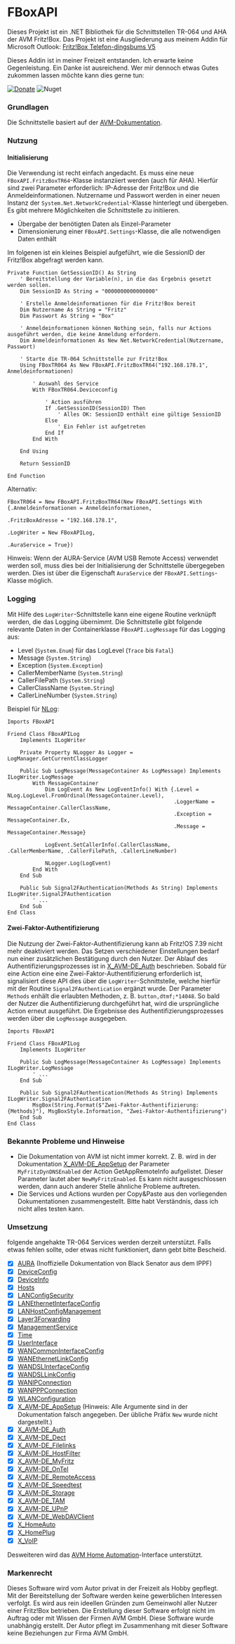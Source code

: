 # FBoxAPI

Dieses Projekt ist ein .NET Bibliothek für die Schnittstellen TR-064 und AHA der AVM Fritz!Box. 
Das Projekt ist eine Ausgliederung aus meinem Addin für Microsoft Outlook: [Fritz!Box Telefon-dingsbums V5](https://github.com/Kruemelino/FritzBoxTelefon-dingsbums) 

Dieses Addin ist in meiner Freizeit entstanden. Ich erwarte keine Gegenleistung. Ein Danke ist ausreichend. Wer mir dennoch etwas Gutes zukommen lassen möchte kann dies gerne tun:

[![Donate](https://img.shields.io/badge/Spenden-green.svg?logo=paypal)](https://www.paypal.com/paypalme/gertmichael) ![Nuget](https://img.shields.io/nuget/v/FBoxAPI)

### Grundlagen
Die Schnittstelle basiert auf der [AVM-Dokumentation](https://avm.de/service/schnittstellen). 

### Nutzung
#### Initialisierung
Die Verwendung ist recht einfach angedacht. Es muss eine neue `FBoxAPI.FritzBoxTR64`-Klasse instanziiert werden (auch für AHA). Hierfür sind zwei Parameter erforderlich: 
IP-Adresse der Fritz!Box und die Anmeldeinformationen. Nutzername und Passwort werden in einer neuen Instanz der `System.Net.NetworkCredential`-Klasse hinterlegt und übergeben.
Es gibt mehrere Möglichkeiten die Schnittstelle zu initiieren.

- Übergabe der benötigten Daten als Einzel-Parameter
- Dimensionierung einer `FBoxAPI.Settings`-Klasse, die alle notwendigen Daten enthält

Im folgenen ist ein kleines Beispiel aufgeführt, wie die SessionID der Fritz!Box abgefragt werden kann. 

```vbnet
Private Function GetSessionID() As String
    ' Bereitstellung der Variable(n), in die das Ergebnis gesetzt werden sollen.
    Dim SessionID As String = "0000000000000000"

    ' Erstelle Anmeldeinformationen für die Fritz!Box bereit
    Dim Nutzername As String = "Fritz"
    Dim Passwort As String = "Box"

    ' Anmeldeinformationen können Nothing sein, falls nur Actions ausgeführt werden, die keine Anmeldung erfordern.
    Dim Anmeldeinformationen As New Net.NetworkCredential(Nutzername, Passwort)

    ' Starte die TR-064 Schnittstelle zur Fritz!Box
    Using FBoxTR064 As New FBoxAPI.FritzBoxTR64("192.168.178.1", Anmeldeinformationen)

        ' Auswahl des Service
        With FBoxTR064.Deviceconfig

            ' Action ausführen
            If .GetSessionID(SessionID) Then
                ' Alles OK: SessionID enthält eine gültige SessionID
            Else
                ' Ein Fehler ist aufgetreten
            End If
        End With

    End Using

    Return SessionID

End Function
```

Alternativ:
```vbnet
FBoxTR064 = New FBoxAPI.FritzBoxTR64(New FBoxAPI.Settings With {.Anmeldeinformationen = Anmeldeinformationen,
                                                                .FritzBoxAdresse = "192.168.178.1",
                                                                .LogWriter = New FBoxAPILog,
                                                                .AuraService = True})
```

Hinweis: Wenn der AURA-Service (AVM USB Remote Access) verwendet werden soll, muss dies bei der Initialisierung der Schnittstelle übergegeben werden. 
Dies ist über die Eigenschaft `AuraService` der `FBoxAPI.Settings`-Klasse möglich.

### Logging
Mit Hilfe des `LogWriter`-Schnittstelle kann eine eigene Routine verknüpft werden, die das Logging übernimmt.
Die Schnittstelle gibt folgende relevante Daten in der Containerklasse `FBoxAPI.LogMessage` für das Logging aus:

* Level (`System.Enum`) für das LogLevel (`Trace` bis `Fatal`)
* Message (`System.String`)
* Exception (`System.Exception`)
* CallerMemberName (`System.String`)
* CallerFilePath (`System.String`)
* CallerClassName (`System.String`)
* CallerLineNumber (`System.String`)

Beispiel für [NLog](https://nlog-project.org/):
```vbnet
Imports FBoxAPI

Friend Class FBoxAPILog
    Implements ILogWriter

    Private Property NLogger As Logger = LogManager.GetCurrentClassLogger

    Public Sub LogMessage(MessageContainer As LogMessage) Implements ILogWriter.LogMessage
        With MessageContainer
            Dim LogEvent As New LogEventInfo() With {.Level = NLog.LogLevel.FromOrdinal(MessageContainer.Level),
                                                     .LoggerName = MessageContainer.CallerClassName,
                                                     .Exception = MessageContainer.Ex,
                                                     .Message = MessageContainer.Message}

            LogEvent.SetCallerInfo(.CallerClassName, .CallerMemberName, .CallerFilePath, .CallerLineNumber)

            NLogger.Log(LogEvent)
        End With
    End Sub

    Public Sub Signal2FAuthentication(Methods As String) Implements ILogWriter.Signal2FAuthentication
        ' ...
    End Sub
End Class
```

#### Zwei-Faktor-Authentifizierung
Die Nutzung der Zwei-Faktor-Authentifizierung kann ab Fritz!OS 7.39 nicht mehr deaktiviert  werden. Das Setzen verschiedener Einstellungen bedarf nun einer zusätzlichen Bestätigung durch den Nutzer. 
Der Ablauf des Authentifizierungsprozesses ist in [X_AVM-DE_Auth](https://avm.de/fileadmin/user_upload/Global/Service/Schnittstellen/x_auth.pdf) beschrieben. 
Sobald für eine Action eine eine Zwei-Faktor-Authentifizierung erforderlich ist, signalisiert diese API dies über die `LogWriter`-Schnittstelle, welche hierfür mit der Routine `Signal2FAuthentication` ergänzt wurde. 
Der Parameter `Methods` enhält die erlaubten Methoden, z. B. `button,dtmf;*14048`. So bald der Nutzer die Authentifizierung durchgeführt hat, wird die ursprüngliche Action erneut ausgeführt. 
Die Ergebnisse des Authentifizierungsprozesses werden über die `LogMessage` ausgegeben. 

```vbnet
Imports FBoxAPI

Friend Class FBoxAPILog
    Implements ILogWriter

    Public Sub LogMessage(MessageContainer As LogMessage) Implements ILogWriter.LogMessage
        ' ...
    End Sub

    Public Sub Signal2FAuthentication(Methods As String) Implements ILogWriter.Signal2FAuthentication
        MsgBox(String.Format($"Zwei-Faktor-Authentifizierung: {Methods}"), MsgBoxStyle.Information, "Zwei-Faktor-Authentifizierung")
    End Sub
End Class
```

### Bekannte Probleme und Hinweise
* Die Dokumentation von AVM ist nicht immer korrekt. Z. B. wird in der Dokumentation [X_AVM-DE_AppSetup](https://avm.de/fileadmin/user_upload/Global/Service/Schnittstellen/x_appsetup.pdf)
  der Parameter `MyFritzDynDNSEnabled` der Action GetAppRemoteInfo aufgelistet. Dieser Parameter lautet aber `NewMyFritzEnabled`. 
  Es kann nicht ausgeschlossen werden, dann auch anderer Stelle ähnliche Probleme auftreten.
* Die Services und Actions wurden per Copy&Paste aus den vorliegenden Dokumentationen zusammengestellt. Bitte habt Verständnis, dass ich nicht alles testen kann.  

### Umsetzung
folgende angehakte TR-064 Services werden derzeit unterstützt. Falls etwas fehlen sollte, oder etwas nicht funktioniert, dann gebt bitte Bescheid.

* [x] [AURA](https://github.com/blacksenator/fritzsoap/blob/master/docs/auraSCPD.pdf) (Inoffizielle Dokumentation von Black Senator aus dem IPPF)
* [x] [DeviceConfig](https://avm.de/fileadmin/user_upload/Global/Service/Schnittstellen/deviceconfigSCPD.pdf)
* [x] [DeviceInfo](https://avm.de/fileadmin/user_upload/Global/Service/Schnittstellen/deviceinfoSCPD.pdf)
* [x] [Hosts](https://avm.de/fileadmin/user_upload/Global/Service/Schnittstellen/hostsSCPD.pdf)
* [x] [LANConfigSecurity](https://avm.de/fileadmin/user_upload/Global/Service/Schnittstellen/lanconfigsecuritySCPD.pdf)
* [x] [LANEthernetInterfaceConfig](https://avm.de/fileadmin/user_upload/Global/Service/Schnittstellen/lanifconfigSCPD.pdf)
* [x] [LANHostConfigManagement](https://avm.de/fileadmin/user_upload/Global/Service/Schnittstellen/lanhostconfigmgmSCPD.pdf)
* [x] [Layer3Forwarding](https://avm.de/fileadmin/user_upload/Global/Service/Schnittstellen/layer3forwardingSCPD.pdf)
* [x] [ManagementService](https://avm.de/fileadmin/user_upload/Global/Service/Schnittstellen/mgmsrvSCPD.pdf)
* [x] [Time](https://avm.de/fileadmin/user_upload/Global/Service/Schnittstellen/timeSCPD.pdf)
* [x] [UserInterface](https://avm.de/fileadmin/user_upload/Global/Service/Schnittstellen/userifSCPD.pdf)
* [x] [WANCommonInterfaceConfig](https://avm.de/fileadmin/user_upload/Global/Service/Schnittstellen/wancommonifconfigSCPD.pdf)
* [x] [WANEthernetLinkConfig](https://avm.de/fileadmin/user_upload/Global/Service/Schnittstellen/wanethlinkconfigSCPD.pdf)
* [x] [WANDSLInterfaceConfig](https://avm.de/fileadmin/user_upload/Global/Service/Schnittstellen/wandslifconfigSCPD.pdf)
* [x] [WANDSLLinkConfig](https://avm.de/fileadmin/user_upload/Global/Service/Schnittstellen/wandsllinkconfigSCPD.pdf)
* [x] [WANIPConnection](https://avm.de/fileadmin/user_upload/Global/Service/Schnittstellen/wanipconnSCPD.pdf)
* [x] [WANPPPConnection](https://avm.de/fileadmin/user_upload/Global/Service/Schnittstellen/wanpppconnSCPD.pdf)
* [x] [WLANConfiguration](https://avm.de/fileadmin/user_upload/Global/Service/Schnittstellen/wlanconfigSCPD.pdf)
* [x] [X_AVM-DE_AppSetup](https://avm.de/fileadmin/user_upload/Global/Service/Schnittstellen/x_appsetup.pdf) (Hinweis: Alle Argumente sind in der Dokumentation falsch angegeben. Der übliche Präfix `New` wurde nicht dargestellt.)
* [x] [X_AVM-DE_Auth](https://avm.de/fileadmin/user_upload/Global/Service/Schnittstellen/x_auth.pdf)
* [x] [X_AVM-DE_Dect](https://avm.de/fileadmin/user_upload/Global/Service/Schnittstellen/x_dectSCPD.pdf)
* [x] [X_AVM-DE_Filelinks](https://avm.de/fileadmin/user_upload/Global/Service/Schnittstellen/x_filelinksSCPD.pdf)
* [x] [X_AVM-DE_HostFilter](https://avm.de/fileadmin/user_upload/Global/Service/Schnittstellen/x_hostfilterSCPD.pdf)
* [x] [X_AVM-DE_MyFritz](https://avm.de/fileadmin/user_upload/Global/Service/Schnittstellen/x_myfritzSCPD.pdf)	
* [x] [X_AVM-DE_OnTel](https://avm.de/fileadmin/user_upload/Global/Service/Schnittstellen/x_contactSCPD.pdf)	
* [x] [X_AVM-DE_RemoteAccess](https://avm.de/fileadmin/user_upload/Global/Service/Schnittstellen/x_remoteSCPD.pdf)
* [x] [X_AVM-DE_Speedtest](https://avm.de/fileadmin/user_upload/Global/Service/Schnittstellen/x_speedtestSCPD.pdf)	
* [x] [X_AVM-DE_Storage](https://avm.de/fileadmin/user_upload/Global/Service/Schnittstellen/x_storageSCPD.pdf)
* [x] [X_AVM-DE_TAM](https://avm.de/fileadmin/user_upload/Global/Service/Schnittstellen/x_tam.pdf)
* [x] [X_AVM-DE_UPnP](https://avm.de/fileadmin/user_upload/Global/Service/Schnittstellen/x_upnp.pdf)
* [x] [X_AVM-DE_WebDAVClient](https://avm.de/fileadmin/user_upload/Global/Service/Schnittstellen/x_webdavSCPD.pdf)
* [x] [X_HomeAuto](https://avm.de/fileadmin/user_upload/Global/Service/Schnittstellen/x_homeauto.pdf)
* [x] [X_HomePlug](https://avm.de/fileadmin/user_upload/Global/Service/Schnittstellen/x_homeplugSCPD.pdf)
* [x] [X_VoIP](https://avm.de/fileadmin/user_upload/Global/Service/Schnittstellen/x_voip-avm.pdf)	
      
Desweiteren wird das [AVM Home Automation](https://avm.de/fileadmin/user_upload/Global/Service/Schnittstellen/AHA-HTTP-Interface.pdf)-Interface unterstützt. 

### Markenrecht
Dieses Software wird vom Autor privat in der Freizeit als Hobby gepflegt. Mit der Bereitstellung der Software werden keine gewerblichen Interessen verfolgt. Es wird aus rein ideellen Gründen zum Gemeinwohl aller Nutzer einer Fritz!Box betrieben. 
Die Erstellung dieser Software erfolgt nicht im Auftrag oder mit Wissen der Firmen AVM GmbH. Diese Software wurde unabhängig erstellt. Der Autor pflegt im Zusammenhang mit dieser Software keine Beziehungen zur Firma AVM GmbH.
